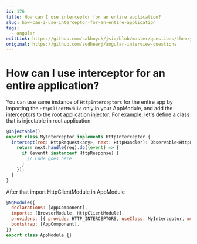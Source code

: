 ```yaml
---
id: 176
title: How can I use interceptor for an entire application?
slug: how-can-i-use-interceptor-for-an-entire-application
tags:
  - angular
editLink: https://github.com/sakhnyuk/jsiq/blob/master/questions/theory/angular/176.md
original: https://github.com/sudheerj/angular-interview-questions
---
```


# How can I use interceptor for an entire application?

You can use same instance of `HttpInterceptors` for the entire app by importing the `HttpClientModule` only in your AppModule, and add the interceptors to the root application injector. For example, let's define a class that is injectable in root application.

```javascript
@Injectable()
export class MyInterceptor implements HttpInterceptor {
  intercept(req: HttpRequest<any>, next: HttpHandler): Observable<HttpEvent<any>> {
    return next.handle(req).do((event) => {
      if (eventt instanceof HttpResponse) {
        // Code goes here
      }
    });
  }
}
```

After that import HttpClientModule in AppModule

```javascript
@NgModule({
  declarations: [AppComponent],
  imports: [BrowserModule, HttpClientModule],
  providers: [{ provide: HTTP_INTERCEPTORS, useClass: MyInterceptor, multi: true }],
  bootstrap: [AppComponent],
})
export class AppModule {}
```